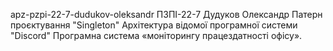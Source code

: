 apz-pzpi-22-7-dudukov-oleksandr
ПЗПІ-22-7 Дудуков Олександр Патерн проєктування "Singleton"
Архітектура відомої програмної системи "Discord"
Програмна система «моніторингу працездатності офісу».
